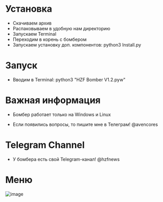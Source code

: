 # Установка
* Скачиваем архив
* Распаковываем в удобную нам директорию
* Запускаем Terminal
* Переходим в корень с бомбером
* Запускаем установку доп. компонентов: python3 Install.py

# Запуск
* Вводим в Terminal: python3 "HZF Bomber V1.2.pyw"


# Важная информация
* Бомбер работает только на Windows и Linux

* Если появились вопросы, то пишите мне в Телеграм! @avencores

# Telegram Channel
* У бомбера есть свой Telegram-канал! @hzfnews

# Меню

![image](https://user-images.githubusercontent.com/64781822/123986107-b2221300-d9ce-11eb-844f-31ec941f1d05.png)

